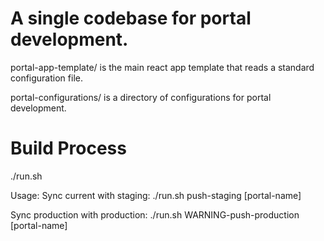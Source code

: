 # A single codebase for portal development.

portal-app-template/ is the main react app template that reads a standard configuration file.

portal-configurations/ is a directory of configurations for portal development.

# Build Process
./run.sh

Usage:
  Sync current with staging:
    ./run.sh push-staging [portal-name]

  Sync production with production:
    ./run.sh WARNING-push-production [portal-name]